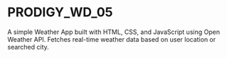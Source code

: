 # PRODIGY_WD_05
A simple Weather App built with HTML, CSS, and JavaScript using Open Weather API. Fetches real-time weather data based on user location or searched city.
